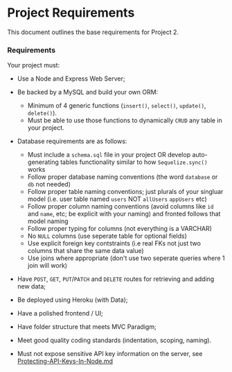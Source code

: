 # Project Requirements

This document outlines the base requirements for Project 2.

### Requirements

Your project must:

* Use a Node and Express Web Server;

* Be backed by a MySQL and build your own ORM:
	* Minimum of 4 generic functions (`insert()`, `select()`, `update()`, `delete()`).
	* Must be able to use those functions to dynamically `CRUD` any table in your project.

* Database requirements are as follows:
	* Must include a `schema.sql` file in your project OR develop auto-generating tables functionality similar to how `Sequelize.sync()` works
	* Follow proper database naming conventions (the word `database` or `db` not needed)
	* Follow proper table naming conventions; just plurals of your singluar model (i.e. user table named `users` NOT `allUsers` `appUsers` etc)
	* Follow proper column naming conventions (avoid columns like `id` and `name`, etc; be explicit with your naming) and fronted follows that model naming
	* Follow proper typing for columns (not everything is a VARCHAR)
	* No `NULL` columns (use seperate table for optional fields)
	* Use explicit foreign key contstraints (i.e real FKs not just two columns that share the same data value)
	* Use joins where appropriate (don't use two seperate queries where 1 join will work)

* Have `POST`, `GET`, `PUT`/`PATCH` and `DELETE` routes for retrieving and adding new data;

* Be deployed using Heroku (with Data);

* Have a polished frontend / UI;

* Have folder structure that meets MVC Paradigm;

* Meet good quality coding standards (indentation, scoping, naming).

* Must not expose sensitive API key information on the server, see [Protecting-API-Keys-In-Node.md](../../../10-nodejs/03-Supplemental/Protecting-API-Keys-In-Node.md)
